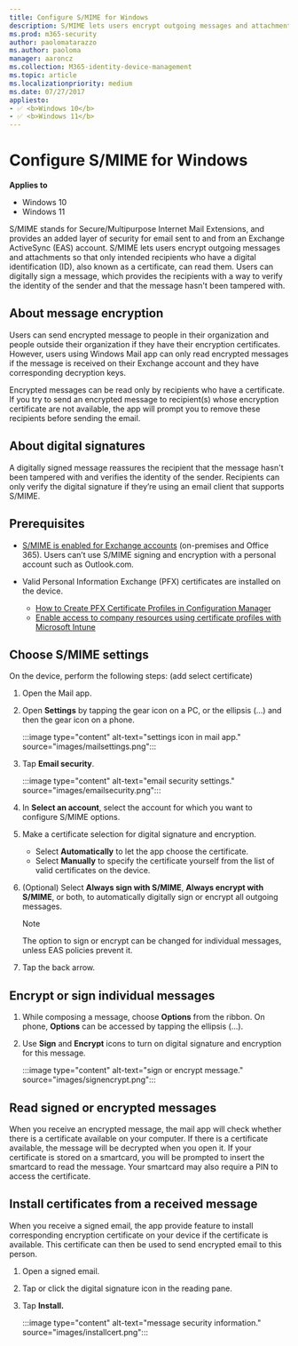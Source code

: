 ```yaml
---
title: Configure S/MIME for Windows
description: S/MIME lets users encrypt outgoing messages and attachments so that only intended recipients with a digital ID, also known as a certificate, can read them.
ms.prod: m365-security
author: paolomatarazzo
ms.author: paoloma
manager: aaroncz
ms.collection: M365-identity-device-management
ms.topic: article
ms.localizationpriority: medium
ms.date: 07/27/2017
appliesto:
- ✅ <b>Windows 10</b>
- ✅ <b>Windows 11</b>
---
```



# Configure S/MIME for Windows

**Applies to**
- Windows 10
- Windows 11

S/MIME stands for Secure/Multipurpose Internet Mail Extensions, and provides an added layer of security for email sent to and from an Exchange ActiveSync (EAS) account. S/MIME lets users encrypt outgoing messages and attachments so that only intended recipients who have a digital identification (ID), also known as a certificate, can read them. Users can digitally sign a message, which provides the recipients with a way to verify the identity of the sender and that the message hasn't been tampered with.

## About message encryption

Users can send encrypted message to people in their organization and people outside their organization if they have their encryption certificates. However, users using Windows Mail app can only read encrypted messages if the message is received on their Exchange account and they have corresponding decryption keys.

Encrypted messages can be read only by recipients who have a certificate. If you try to send an encrypted message to recipient(s) whose encryption certificate are not available, the app will prompt you to remove these recipients before sending the email.

## About digital signatures

A digitally signed message reassures the recipient that the message hasn't been tampered with and verifies the identity of the sender. Recipients can only verify the digital signature if they’re using an email client that supports S/MIME.

## Prerequisites

-   [S/MIME is enabled for Exchange accounts](/microsoft-365/security/office-365-security/s-mime-for-message-signing-and-encryption) (on-premises and Office 365). Users can’t use S/MIME signing and encryption with a personal account such as Outlook.com.
-   Valid Personal Information Exchange (PFX) certificates are installed on the device.

    -   [How to Create PFX Certificate Profiles in Configuration Manager](/previous-versions/system-center/system-center-2012-R2/mt131410(v=technet.10))
    -   [Enable access to company resources using certificate profiles with Microsoft Intune](/mem/intune/protect/certificates-configure)

## Choose S/MIME settings

On the device, perform the following steps: (add select certificate)

1.  Open the Mail app.

2.  Open **Settings** by tapping the gear icon on a PC, or the ellipsis (...) and then the gear icon on a phone.

	:::image type="content" alt-text="settings icon in mail app." source="images/mailsettings.png":::

3.  Tap **Email security**.

	:::image type="content" alt-text="email security settings." source="images/emailsecurity.png":::

4.  In **Select an account**, select the account for which you want to configure S/MIME options.

5.  Make a certificate selection for digital signature and encryption.

    -   Select **Automatically** to let the app choose the certificate.
    -   Select **Manually** to specify the certificate yourself from the list of valid certificates on the device.
6.  (Optional) Select **Always sign with S/MIME**, **Always encrypt with S/MIME**, or both, to automatically digitally sign or encrypt all outgoing messages.

    > [!NOTE]
    > The option to sign or encrypt can be changed for individual messages, unless EAS policies prevent it.
     
7.  Tap the back arrow.

## Encrypt or sign individual messages

1.  While composing a message, choose **Options** from the ribbon. On phone, **Options** can be accessed by tapping the ellipsis (...).

2.  Use **Sign** and **Encrypt** icons to turn on digital signature and encryption for this message.

	:::image type="content" alt-text="sign or encrypt message." source="images/signencrypt.png":::

## Read signed or encrypted messages

When you receive an encrypted message, the mail app will check whether there is a certificate available on your computer. If there is a certificate available, the message will be decrypted when you open it. If your certificate is stored on a smartcard, you will be prompted to insert the smartcard to read the message. Your smartcard may also require a PIN to access the certificate.

## Install certificates from a received message

When you receive a signed email, the app provide feature to install corresponding encryption certificate on your device if the certificate is available. This certificate can then be used to send encrypted email to this person.

1.  Open a signed email.

2.  Tap or click the digital signature icon in the reading pane.

3.  Tap **Install.**

	:::image type="content" alt-text="message security information." source="images/installcert.png":::
 